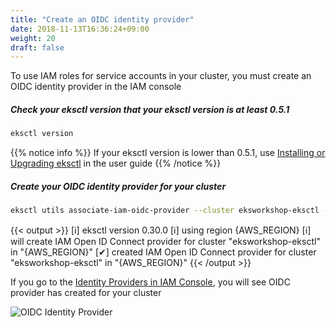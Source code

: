 ```yaml
---
title: "Create an OIDC identity provider"
date: 2018-11-13T16:36:24+09:00
weight: 20
draft: false
---
```


To use IAM roles for service accounts in your cluster, you must create an OIDC identity provider in the IAM console

##### Check your eksctl version that your eksctl version is at least 0.5.1

```bash
eksctl version
```

{{% notice info %}}
If your eksctl version is lower than 0.5.1, use [Installing or Upgrading eksctl](https://docs.aws.amazon.com/eks/latest/userguide/eksctl.html#installing-eksctl) in the user guide
{{% /notice %}}

##### Create your OIDC identity provider for your cluster

```bash
eksctl utils associate-iam-oidc-provider --cluster eksworkshop-eksctl --approve
```

{{< output >}}
[ℹ]  eksctl version 0.30.0
[ℹ]  using region {AWS_REGION}
[ℹ]  will create IAM Open ID Connect provider for cluster "eksworkshop-eksctl" in "{AWS_REGION}"
[✔]  created IAM Open ID Connect provider for cluster "eksworkshop-eksctl" in "{AWS_REGION}"
{{< /output >}}

If you go to the [Identity Providers in IAM Console](https://console.aws.amazon.com/iam/home#/providers), you will see OIDC provider has created for your cluster

![OIDC Identity Provider](/images/irsa/irsa-oidc.png)
